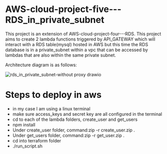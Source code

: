 
# AWS-cloud-project-five---RDS_in_private_subnet
This project is an extension of AWS-cloud-project-four---RDS.
This project aims to create 2 lambda functions triggered by API_GATEWAY which will interact with a RDS table(mysql) hosted in AWS but this time the RDS database is in a private_subnet within a vpc that can be accessed by lambdas that are also within the same private subnet.



Architecture diagram is as follows:

![rds_in_private_subnet-without proxy drawio](https://github.com/user-attachments/assets/c28eaf09-2d13-4d6f-9127-d6047e0efa50)



# Steps to deploy in aws
- in my case I am using a linux terminal
- make sure access_keys and secret key are all configured in the terminal 
- cd to each of the lambda folders, create_user and get_users
- npm install
- Under create_user folder, command:zip -r create_user.zip .
- Under get_users folder, command:zip -r get_user.zip .
- cd into terraform folder
- ./run_script.sh
